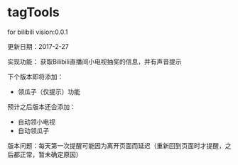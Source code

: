 # tagTools
for bilibili
vision:0.0.1 

更新日期：2017-2-27

实现功能：
  获取Bilibili直播间小电视抽奖的信息，并有声音提示

下个版本即将添加：
* 领瓜子（仅提示）功能

预计之后版本还会添加：
* 自动领小电视
* 自动领瓜子

版本问题：每天第一次提醒可能因为离开页面而延迟（重新回到页面时才提醒，之后都正常，暂未确定原因） 


